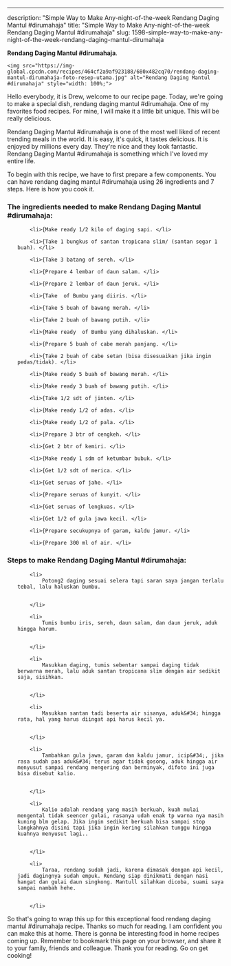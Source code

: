 ---
description: "Simple Way to Make Any-night-of-the-week Rendang Daging Mantul #dirumahaja"
title: "Simple Way to Make Any-night-of-the-week Rendang Daging Mantul #dirumahaja"
slug: 1598-simple-way-to-make-any-night-of-the-week-rendang-daging-mantul-dirumahaja

<p>
	<strong>Rendang Daging Mantul #dirumahaja</strong>. 
	
</p>
<p>
	
	<img src="https://img-global.cpcdn.com/recipes/464cf2a9af923188/680x482cq70/rendang-daging-mantul-dirumahaja-foto-resep-utama.jpg" alt="Rendang Daging Mantul #dirumahaja" style="width: 100%;">
	
	
</p>
<p>
	Hello everybody, it is Drew, welcome to our recipe page. Today, we're going to make a special dish, rendang daging mantul #dirumahaja. One of my favorites food recipes. For mine, I will make it a little bit unique. This will be really delicious.
</p>
	
<p>
	
</p>
<p>
	Rendang Daging Mantul #dirumahaja is one of the most well liked of recent trending meals in the world. It is easy, it's quick, it tastes delicious. It is enjoyed by millions every day. They're nice and they look fantastic. Rendang Daging Mantul #dirumahaja is something which I've loved my entire life.
</p>

<p>
To begin with this recipe, we have to first prepare a few components. You can have rendang daging mantul #dirumahaja using 26 ingredients and 7 steps. Here is how you cook it.
</p>

<h3>The ingredients needed to make Rendang Daging Mantul #dirumahaja:</h3>

<ol>
	
		<li>{Make ready 1/2 kilo of daging sapi. </li>
	
		<li>{Take 1 bungkus of santan tropicana slim/ (santan segar 1 buah). </li>
	
		<li>{Take 3 batang of sereh. </li>
	
		<li>{Prepare 4 lembar of daun salam. </li>
	
		<li>{Prepare 2 lembar of daun jeruk. </li>
	
		<li>{Take  of Bumbu yang diiris. </li>
	
		<li>{Take 5 buah of bawang merah. </li>
	
		<li>{Take 2 buah of bawang putih. </li>
	
		<li>{Make ready  of Bumbu yang dihaluskan. </li>
	
		<li>{Prepare 5 buah of cabe merah panjang. </li>
	
		<li>{Take 2 buah of cabe setan (bisa disesuaikan jika ingin pedas/tidak). </li>
	
		<li>{Make ready 5 buah of bawang merah. </li>
	
		<li>{Make ready 3 buah of bawang putih. </li>
	
		<li>{Take 1/2 sdt of jinten. </li>
	
		<li>{Make ready 1/2 of adas. </li>
	
		<li>{Make ready 1/2 of pala. </li>
	
		<li>{Prepare 3 btr of cengkeh. </li>
	
		<li>{Get 2 btr of kemiri. </li>
	
		<li>{Make ready 1 sdm of ketumbar bubuk. </li>
	
		<li>{Get 1/2 sdt of merica. </li>
	
		<li>{Get seruas of jahe. </li>
	
		<li>{Prepare seruas of kunyit. </li>
	
		<li>{Get seruas of lengkuas. </li>
	
		<li>{Get 1/2 of gula jawa kecil. </li>
	
		<li>{Prepare secukupnya of garam, kaldu jamur. </li>
	
		<li>{Prepare 300 ml of air. </li>
	
</ol>
<p>
	
</p>

<h3>Steps to make Rendang Daging Mantul #dirumahaja:</h3>

<ol>
	
		<li>
			Potong2 daging sesuai selera tapi saran saya jangan terlalu tebal, lalu haluskan bumbu.
			
			
		</li>
	
		<li>
			Tumis bumbu iris, sereh, daun salam, dan daun jeruk, aduk hingga harum.
			
			
		</li>
	
		<li>
			Masukkan daging, tumis sebentar sampai daging tidak berwarna merah, lalu aduk santan tropicana slim dengan air sedikit saja, sisihkan.
			
			
		</li>
	
		<li>
			Masukkan santan tadi beserta air sisanya, aduk&#34; hingga rata, hal yang harus diingat api harus kecil ya.
			
			
		</li>
	
		<li>
			Tambahkan gula jawa, garam dan kaldu jamur, icip&#34;, jika rasa sudah pas aduk&#34; terus agar tidak gosong, aduk hingga air menyusut sampai rendang mengering dan berminyak, difoto ini juga bisa disebut kalio.
			
			
		</li>
	
		<li>
			Kalio adalah rendang yang masih berkuah, kuah mulai mengental tidak seencer gulai, rasanya udah enak tp warna nya masih kuning blm gelap. Jika ingin sedikit berkuah bisa sampai stop langkahnya disini tapi jika ingin kering silahkan tunggu hingga kuahnya menyusut lagi..
			
			
		</li>
	
		<li>
			Taraa, rendang sudah jadi, karena dimasak dengan api kecil, jadi dagingnya sudah empuk. Rendang siap dinikmati dengan nasi hangat dan gulai daun singkong. Mantull silahkan dicoba, suami saya sampai nambah hehe.
			
			
		</li>
	
</ol>

<p>
	
</p>

<p>
	So that's going to wrap this up for this exceptional food rendang daging mantul #dirumahaja recipe. Thanks so much for reading. I am confident you can make this at home. There is gonna be interesting food in home recipes coming up. Remember to bookmark this page on your browser, and share it to your family, friends and colleague. Thank you for reading. Go on get cooking!
</p>
